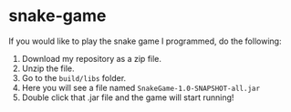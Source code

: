 # snake-game

If you would like to play the snake game I programmed, do the following:

1. Download my repository as a zip file.
1. Unzip the file.
1. Go to the ```build/libs``` folder.
1. Here you will see a file named ```SnakeGame-1.0-SNAPSHOT-all.jar```
1. Double click that .jar file and the game will start running!
